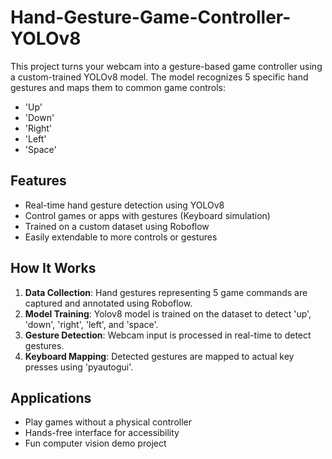 # Hand-Gesture-Game-Controller-YOLOv8
This project turns your webcam into a gesture-based game controller using a custom-trained YOLOv8 model. The model recognizes 5 specific hand gestures and maps them to common game controls:
- 'Up'
- 'Down'
- 'Right'
- 'Left'
- 'Space'
## Features
- Real-time hand gesture detection using YOLOv8
- Control games or apps with gestures (Keyboard simulation)
- Trained on a custom dataset using Roboflow
- Easily extendable to more controls or gestures
## How It Works
1. **Data Collection**: Hand gestures representing 5 game commands are captured and annotated using Roboflow.
2. **Model Training**: Yolov8 model is trained on the dataset to detect 'up', 'down', 'right', 'left', and 'space'.
3. **Gesture Detection**: Webcam input is processed in real-time to detect gestures.
4. **Keyboard Mapping**: Detected gestures are mapped to actual key presses using 'pyautogui'.
## Applications
- Play games without a physical controller
- Hands-free interface for accessibility
- Fun computer vision demo project
